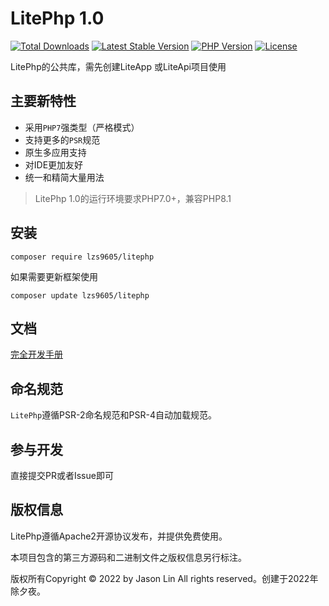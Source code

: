 
LitePhp 1.0
===============

[![Total Downloads](https://poser.pugx.org/lzs9605/litephp/downloads)](https://packagist.org/packages/lzs9605/litephp)
[![Latest Stable Version](https://poser.pugx.org/lzs9605/liteapi/v/stable)](https://packagist.org/packages/lzs9605/litephp)
[![PHP Version](https://img.shields.io/badge/php-%3E%3D7.0-8892BF.svg)](http://www.php.net/)
[![License](https://poser.pugx.org/lzs9605/litephp/license)](https://packagist.org/packages/lzs9605/litephp)

LitePhp的公共库，需先创建LiteApp 或LiteApi项目使用



## 主要新特性

* 采用`PHP7`强类型（严格模式）
* 支持更多的`PSR`规范
* 原生多应用支持
* 对IDE更加友好
* 统一和精简大量用法


> LitePhp 1.0的运行环境要求PHP7.0+，兼容PHP8.1

## 安装

~~~
composer require lzs9605/litephp
~~~


如果需要更新框架使用
~~~
composer update lzs9605/litephp
~~~

## 文档

[完全开发手册](#)

## 命名规范

`LitePhp`遵循PSR-2命名规范和PSR-4自动加载规范。

## 参与开发

直接提交PR或者Issue即可

## 版权信息

LitePhp遵循Apache2开源协议发布，并提供免费使用。

本项目包含的第三方源码和二进制文件之版权信息另行标注。

版权所有Copyright © 2022 by Jason Lin All rights reserved。创建于2022年除夕夜。

